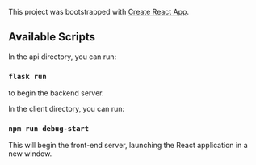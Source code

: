 This project was bootstrapped with [Create React App](https://github.com/facebook/create-react-app).

## Available Scripts

In the api directory, you can run:

### `flask run`

to begin the backend server.

In the client directory, you can run:

### `npm run debug-start`

This will begin the front-end server, launching the React application in a new window. 
